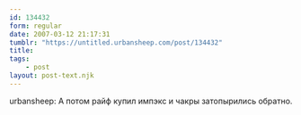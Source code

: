 ```yaml
---
id: 134432
form: regular
date: 2007-03-12 21:17:31
tumblr: "https://untitled.urbansheep.com/post/134432"
title:
tags:
    - post
layout: post-text.njk
---
```


<p>urbansheep: А потом райф купил импэкс и чакры затопырились обратно.</p>

